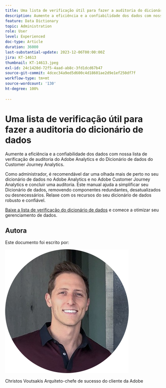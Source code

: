 ```yaml
---
title: Uma lista de verificação útil para fazer a auditoria do dicionário de dados
description: Aumente a eficiência e a confiabilidade dos dados com nossa lista de verificação de auditoria do Adobe Analytics e do Dicionário de dados do Customer Journey Analytics.
feature: Data Dictionary
topic: Administration
role: User
level: Experienced
doc-type: Article
duration: 36000
last-substantial-update: 2023-12-06T00:00:00Z
jira: KT-14613
thumbnail: KT-14613.jpeg
exl-id: 24c1420d-72f5-4aad-ab8c-3fd1dcd67b47
source-git-commit: 4dcec34a9ed5d600c4d18601ae2d9e1ef250df7f
workflow-type: tm+mt
source-wordcount: '130'
ht-degree: 100%

---
```


# Uma lista de verificação útil para fazer a auditoria do dicionário de dados

Aumente a eficiência e a confiabilidade dos dados com nossa lista de verificação de auditoria do Adobe Analytics e do Dicionário de dados do Customer Journey Analytics.

Como administrador, é recomendável dar uma olhada mais de perto no seu dicionário de dados no Adobe Analytics e no Adobe Customer Journey Analytics e concluir uma auditoria. Este manual ajuda a simplificar seu Dicionário de dados, removendo componentes redundantes, desatualizados ou desnecessários. Relaxe com os recursos do seu dicionário de dados robusto e confiável.

[Baixe a lista de verificação do dicionário de dados](https://www.adobe.com/content/dam/www/us/en/digital-experience/in-product/images/Adobe_Analytics_Data_Dictionary_Checklist.pdf) e comece a otimizar seu gerenciamento de dados.

## Autora

Este documento foi escrito por:

![Christos Voutsakis](assets/christos-headshot.png)

Christos Voutsakis
Arquiteto-chefe de sucesso do cliente da Adobe
